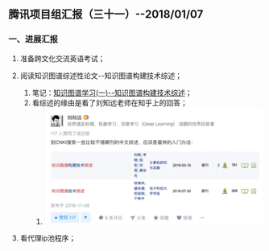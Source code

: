 ## 腾讯项目组汇报（三十一）--2018/01/07

### 一、进展汇报

1. 准备跨文化交流英语考试；
2. 阅读知识图谱综述性论文--知识图谱构建技术综述；
    1. 笔记：[知识图谱学习(一)--知识图谱构建技术综述](https://github.com/charosen/ClassNotes/blob/master/knowledge_graph/Knowledge_Graph_Construction_Techniques.md)；
    2. 看综述的缘由是看了刘知远老师在知乎上的回答；
        1. ![-c](media/15468663338926.jpg)
        
3. 看代理ip池程序；

